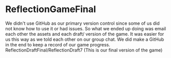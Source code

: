 # ReflectionGameFinal
We didn't use GitHub as our primary version control since some of us did not know how to use it or had issues.
So what we ended up doing was email each other the assets and each draft/ version of the game.
It was easier for us this way as we told each other on our group chat. We did make a GitHub in the end to keep a record of
our game progress.
ReflectionDraftFinal/ReflectionDraft7 (This is our final version of the game)
